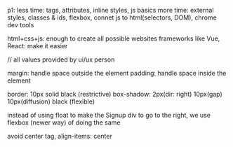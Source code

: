 p1:
less time: tags, attributes, inline styles, js basics
more time: external styles, classes & ids, flexbox, connet js to html(selectors, DOM), chrome dev tools

html+css+js: enough to create all possible websites
frameworks like Vue, React: make it easier

// all values provided by ui/ux person

margin: handle space outside the element
padding: handle space inside the element

border: 10px solid black (restrictive)
box-shadow: 2px(dir: right) 10px(gap) 10px(diffusion) black (flexible)

instead of using float to make the Signup div to go to the right, we use flexbox (newer way) of doing the same

avoid center tag, align-items: center